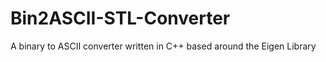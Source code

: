 # Bin2ASCII-STL-Converter
A binary to ASCII converter written in C++ based around the Eigen Library
